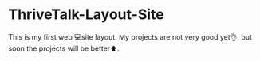 # ThriveTalk-Layout-Site
This is my first web 💻site layout. My projects are not very good yet👌, but soon the projects will be better⬆.
